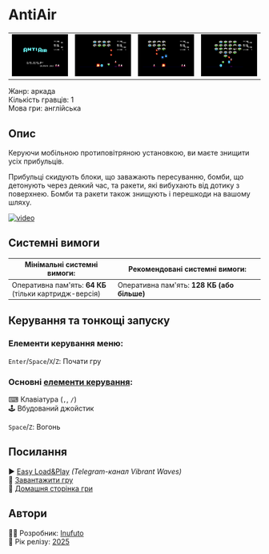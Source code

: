 # AntiAir

| | | | |
| --- | --- | --- | --- |
|![screen1](screenshots/scrn_antiair_01.png)|![screen2](screenshots/scrn_antiair_02.png)|![screen3](screenshots/scrn_antiair_03.png)|![screen4](screenshots/scrn_antiair_04.png)|

Жанр: аркада  
Кількість гравців: 1  
Мова гри: англійська  


## Опис

Керуючи мобільною протиповітряною установкою, ви маєте знищити усіх прибульців.  

Прибульці скидують блоки, що заважають пересуванню, бомби, що детонують через деякий час, та ракети, які вибухають від дотику з поверхнею. Бомби та ракети також знищують і перешкоди на вашому шляху.

[![video](https://img.youtube.com/vi/lbiyVWxnMu4/0.jpg)](https://www.youtube.com/watch?v=lbiyVWxnMu4)

## Системні вимоги

|Мінімальні системні вимоги:|Рекомендовані системні вимоги:|
|---------------------------|------------------------------|
|Оперативна пам'ять: **64 КБ**<br>(тільки картридж-версія)|Оперативна пам'ять: **128 КБ (або більше)**|  

## Керування та тонкощі запуску
### Елементи керування меню:

`Enter`/`Space`/`X`/`Z`: Почати гру  

### Основні [елементи керування](../controllers.md):
⌨ Клавіатура (`,`, `/`)  
🕹 Вбудований джойстик  

`Space`/`Z`: Вогонь

## Посилання

▶ [Easy Load&Play](https://t.me/EP128k_Load_n_Play/781) *(Telegram-канал Vibrant Waves)*  
💾 [Завантажити гру]()  
🏡 [Домашня сторінка гри](http://inufuto.web.fc2.com/8bit/antiair/#ep64)

## Автори
👨‍💻 Розробник: [Inufuto](../../community/inufuto.md)  
📅 Рік релізу: [2025](../release_years/2025.md)  